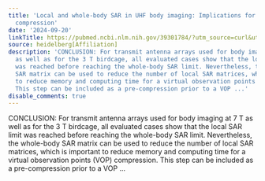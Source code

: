 ```yaml
---
title: 'Local and whole-body SAR in UHF body imaging: Implications for SAR matrix
  compression'
date: '2024-09-20'
linkTitle: https://pubmed.ncbi.nlm.nih.gov/39301784/?utm_source=curl&utm_medium=rss&utm_campaign=pubmed-2&utm_content=1FakS-2QOkCT8HsMOQP1bCRQ4YzyumYOmxmF0moLsQ3dFB1E9V&fc=20220326224207&ff=20240920192845&v=2.18.0.post9+e462414
source: heidelberg[Affiliation]
description: 'CONCLUSION: For transmit antenna arrays used for body imaging at 7 T
  as well as for the 3 T birdcage, all evaluated cases show that the local SAR limit
  was reached before reaching the whole-body SAR limit. Nevertheless, the whole-body
  SAR matrix can be used to reduce the number of local SAR matrices, which is important
  to reduce memory and computing time for a virtual observation points (VOP) compression.
  This step can be included as a pre-compression prior to a VOP ...'
disable_comments: true
---
```

CONCLUSION: For transmit antenna arrays used for body imaging at 7 T as well as for the 3 T birdcage, all evaluated cases show that the local SAR limit was reached before reaching the whole-body SAR limit. Nevertheless, the whole-body SAR matrix can be used to reduce the number of local SAR matrices, which is important to reduce memory and computing time for a virtual observation points (VOP) compression. This step can be included as a pre-compression prior to a VOP ...
